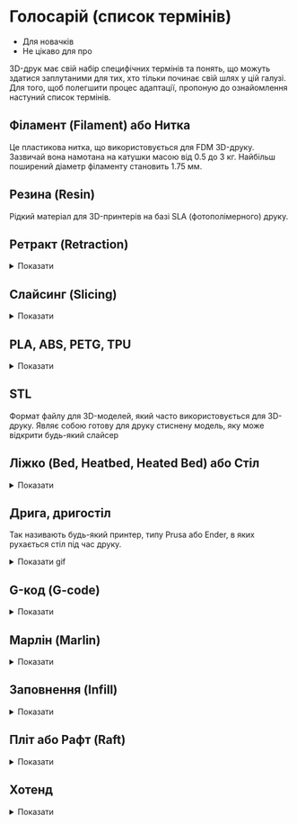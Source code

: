 # Голосарій (список термінів)

- Для новачків
- Не цікаво для про

3D-друк має свій набір специфічних термінів та понять, що можуть здатися заплутаними для тих, хто тільки починає свій шлях у цій галузі.
Для того, щоб полегшити процес адаптації, пропоную до ознайомлення настуний список термінів.


## Філамент (Filament) або Нитка

Це пластикова нитка, що використовується для FDM 3D-друку. Зазвичай вона намотана на катушки масою від 0.5 до 3 кг. Найбільш поширений діаметр філаменту становить 1.75 мм.


## Резина (Resin)

Рідкий матеріал для 3D-принтерів на базі SLA (фотополімерного) друку.


## Ретракт (Retraction)

<details>
  <summary>Показати</summary>

  Ретракт - це процес, при якому філамент втягується назад у екструдер під час переміщення головки принтера з одного місця на інше. Це робиться з метою запобігання небажаному "протіканню" розплавленого матеріалу, який може залишити небажані сліди або нитки на готовому виробі. Добре налаштований ретракт допомагає отримати чистіший і більш професійний вигляд друкованого об'єкта.

  ![Retraction](img/retractionDiff.png)
</details>


## Слайсинг (Slicing)

<details>
  <summary>Показати</summary>

  Слайсинг - це ключовий процес у 3D-друку, який полягає в перетворенні 3D-моделі у послідовність шарів, які можуть бути "надрукованими" принтером. Це дозволяє 3D-принтеру відтворити об'єкт шар за шаром, починаючи знизу та просуваючись вгору.

  Програмне забезпечення для слайсингу бере 3D-модель у форматах, таких як STL або OBJ, і перетворює її у G-code — інструкції, які принтер виконує крок за кроком. Під час цього процесу користувач може вибирати різні параметри друку: висоту шару, швидкість друку, тип і розмір підтримок, заповнення, температуру екструдера та інше.

  Як на мене, слайсер (програма для слайсингу) це основний інструент друкаря, вивчити який потрібно досконало. Ось перелік найбільш поширених і улюблених в комюніти програм:

  - [Prusa Slicer](https://www.prusa3d.com/page/prusaslicer_424/) - безкоштовний, мій особистий вибір
  - [UltiMaker Cura](https://ultimaker.com/software/ultimaker-cura/) - шикарний слайсер, купа плагінів
  - [Orca Slicer](https://github.com/SoftFever/OrcaSlicer) - безкоштовний, заснований на Prusa Slicer
</details>


## PLA, ABS, PETG, TPU

<details>
  <summary>Показати</summary>

  Ці абревіатури представляють собою різні типи філаментів, які використовуються в 3D-друку.

  - **PLA**: Біорозкладний та екологічно безпечний пластик, який отримують з рослинних ресурсів, зокрема, з кукурудзи. Він легкий у друку, має низьку температуру плавлення і часто використовується новачками. Не має запаху і не виділяє шкідливих речовин при друці, тому придатний для друку в будинку/квартирі.

  - **ABS**: Міцний пластик, який широко використовується в 3d друці. Механічно міцний, удароміцний, термостійкий, стійкий до розчинів лугів та кислот, спиртів, але і легко піддається як механічній, так і хімічній обробці, може бути пофарбований. Вимагає вищої температури плавлення, аніж **PLA**, і може виділяє запах під час друку (`S`- стирол).

  - **PETG / coPET**: Цей філамент поєднує найкращі властивості PLA та ABS. Він міцний, гнучкий і стійкий до ультрафіолетового випромінювання. Також відомий своєю хімічною стійкістю та прозорістю.

  - **TPU (Термопластичний поліуретан)**: Гнучкий філамент, який використовується для створення предметів, які потребують гнучкості. Цей матеріал здатний розтягуватися та стискатися.

  Кожен з цих філаментів має свої особливості, і це далеко не повний перелік. Детальніше: [типи філаментів](../filaments/index.md)
</details>


##  STL 

Формат файлу для 3D-моделей, який часто використовується для 3D-друку. Являє собою готову для друку стиснену модель, яку може відкрити будь-який слайсер

## Ліжко (Bed, Heatbed, Heated Bed) або Стіл

<details>
  <summary>Показати</summary>

  Стіл в 3d-принтера під час друку підігрівається для кращої адгезії. На нього друкується деталь.

  Стіл може бути різної конструкції, зверху може бути як магнітний коврик, так і метал, скло, ультрабаза (скло із спеціальним покриттям), PEI і т.д. залежно від того яким пластиком ви друкуєте.

  Для PLA рекомендую гнучні магнітні коврики - вони довговічні і з них легко знімати деталі.

  Типовий стіл на бюджетному принтері може виглядати так:

  ![Bed components](img/bedComponents.png)
</details>

## Дрига, дригостіл

Так називають будь-який принтер, типу Prusa або Ender, в яких рухається стіл під час друку.

<details>
  <summary>Показати gif</summary>

  ![Druga](img/enderYAxis.gif)
</details>


## G-код (G-code)

<details>
  <summary>Показати</summary>

  Це інструкції або "рецепт", за допомогою якого 3D-принтери, фрезерні станки та інше обладнання знають, як і де рухатися, щоб створити об'єкт або виріб. Коли ви хочете надрукувати щось на 3D-принтері, ваша 3D-модель в слайсері перетворюється на G-код. Цей G-код потім "читається" принтером, і він точно знає, де розмістити пластик, щоб створити ваш друкований об'єкт.

  - [Marlin G-codes](https://marlinfw.org/meta/gcode/)
</details>


## Марлін (Marlin)

<details>
  <summary>Показати</summary>

  Найпопулярніша прошивка для 3д-принтерів [https://marlinfw.org/].
  Інтерфейс може відрізнятися в залежності від виробника (наприклад Flying Bear непонятно для чого міняють вигляд, брендують), ось фото як меню типово виглядає:

  ![marlin](img/main.jpg)
</details>


## Заповнення (Infill)

<details>
  <summary>Показати</summary>

  Заповнення відноситься до внутрішньої структури друкованої деталі. Його можна уявити як "скелет" або "решітку" всередині об'єкта. Різні шаблони заповнення дозволяють користувачеві вибирати оптимальний баланс між міцністю виробу та витратами пластикової нитки. Щільніше заповнення забезпечує більшу міцність деталі, але використовує більше матеріалу.

  ![Infill](img/infill.png)

  Важливим параметром друку є **Щільність (величина) заповнення** \(**Infill Ratio** або **Fill density**\) — відсоток внутрішнього простору 3D-друкованої деталі, який заповнено матеріалом. Вона вимірюється в відсотках та може варіюватися від 0% (повністю порожній внутрішній простір) до 100% (повністю заповнена деталь). Величина заповнення дозволяє користувачам вибирати компроміс між міцністю, вагою та вартістю друку. Наприклад, деталь із заповненням 20% буде легшою, швидше друкуватиметься та вимагатиме менше матеріалу порівняно з деталлю із заповненням 80%. Проте деталь із вищим відсотком заповнення, як правило, буде міцнішою.
</details>


## Пліт або Рафт (Raft)

<details>
  <summary>Показати</summary>

  Рафт є додатковим шаром або платформою, яку 3D-принтер створює під основною деталлю на початковому етапі друку. Ця платформа допомагає виробам краще прилягати до столу принтера, зменшуючи ймовірність їх відлипання або спотворення під час друку.

  ![Raft](img/raft.png)

  ![Location](../icons/location.png) Prusa slicer: "Параметри друку" - "Підтримка" - "Пліт"
</details>


## Хотенд

<details>
  <summary>Показати</summary>
  Це ключова частина 3D-принтера, де філамент нагрівається до плавлення, після чого виштовхується через сопло для створення 3D-моделі. Це, по суті, "плавильна" частина 3D-принтера.

  Може включати в себе в себе нагрівальний блок, радіатор з термобар'єром, сопло, термістор, нагрівальний елемент. 

  > ![Hotend examples](img/hotendExamples.png)
  > 1. Радіатор
  > 2. Термобар'єр
  > 3. Нагрівальний блок із нагрівальним елементом та терміістором
  > 4. Сопло
</details>
